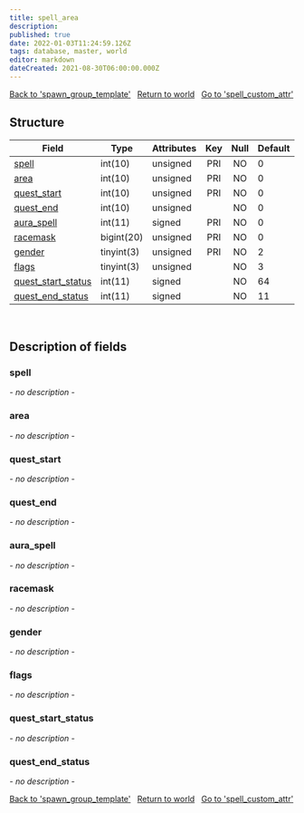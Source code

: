 ```yaml
---
title: spell_area
description: 
published: true
date: 2022-01-03T11:24:59.126Z
tags: database, master, world
editor: markdown
dateCreated: 2021-08-30T06:00:00.000Z
---
```


<a href="https://trinitycore.info/en/database/master/world/spawn_group_template" class="mt-5 v-btn v-btn--depressed v-btn--flat v-btn--outlined theme--light v-size--default darkblue--text text--lighten-3"><span class="v-btn__content"><i aria-hidden="true" class="v-icon notranslate v-icon--left mdi mdi-arrow-left theme--light"></i><span>Back to 'spawn_group_template'</span></span></a>&nbsp;&nbsp;&nbsp;<a href="https://trinitycore.info/en/database/master/world/home" class="mt-5 v-btn v-btn--depressed v-btn--flat v-btn--outlined theme--light v-size--default darkblue--text text--lighten-3"><span class="v-btn__content"><i aria-hidden="true" class="v-icon notranslate v-icon--left mdi mdi-home-outline theme--light"></i><span>Return to world</span></span></a>&nbsp;&nbsp;&nbsp;<a href="https://trinitycore.info/en/database/master/world/spell_custom_attr" class="mt-5 v-btn v-btn--depressed v-btn--flat v-btn--outlined theme--light v-size--default darkblue--text text--lighten-3"><span class="v-btn__content"><span>Go to 'spell_custom_attr'</span><i aria-hidden="true" class="v-icon notranslate v-icon--right mdi mdi-arrow-right theme--light"></i></span></a>

## Structure

| Field | Type | Attributes | Key | Null | Default | Extra | Comment |
| --- | --- | --- | :---: | :---: | --- | --- | --- |
| [spell](#spell) | int(10) | unsigned | PRI | NO | 0 |  |  |
| [area](#area) | int(10) | unsigned | PRI | NO | 0 |  |  |
| [quest_start](#quest_start) | int(10) | unsigned | PRI | NO | 0 |  |  |
| [quest_end](#quest_end) | int(10) | unsigned |  | NO | 0 |  |  |
| [aura_spell](#aura_spell) | int(11) | signed | PRI | NO | 0 |  |  |
| [racemask](#racemask) | bigint(20) | unsigned | PRI | NO | 0 |  |  |
| [gender](#gender) | tinyint(3) | unsigned | PRI | NO | 2 |  |  |
| [flags](#flags) | tinyint(3) | unsigned |  | NO | 3 |  |  |
| [quest_start_status](#quest_start_status) | int(11) | signed |  | NO | 64 |  |  |
| [quest_end_status](#quest_end_status) | int(11) | signed |  | NO | 11 |  |  |
&nbsp;
## Description of fields

### spell
*- no description -*
&nbsp;

### area
*- no description -*
&nbsp;

### quest_start
*- no description -*
&nbsp;

### quest_end
*- no description -*
&nbsp;

### aura_spell
*- no description -*
&nbsp;

### racemask
*- no description -*
&nbsp;

### gender
*- no description -*
&nbsp;

### flags
*- no description -*
&nbsp;

### quest_start_status
*- no description -*
&nbsp;

### quest_end_status
*- no description -*
&nbsp;

<a href="https://trinitycore.info/en/database/master/world/spawn_group_template" class="mt-5 v-btn v-btn--depressed v-btn--flat v-btn--outlined theme--light v-size--default darkblue--text text--lighten-3"><span class="v-btn__content"><i aria-hidden="true" class="v-icon notranslate v-icon--left mdi mdi-arrow-left theme--light"></i><span>Back to 'spawn_group_template'</span></span></a>&nbsp;&nbsp;&nbsp;<a href="https://trinitycore.info/en/database/master/world/home" class="mt-5 v-btn v-btn--depressed v-btn--flat v-btn--outlined theme--light v-size--default darkblue--text text--lighten-3"><span class="v-btn__content"><i aria-hidden="true" class="v-icon notranslate v-icon--left mdi mdi-home-outline theme--light"></i><span>Return to world</span></span></a>&nbsp;&nbsp;&nbsp;<a href="https://trinitycore.info/en/database/master/world/spell_custom_attr" class="mt-5 v-btn v-btn--depressed v-btn--flat v-btn--outlined theme--light v-size--default darkblue--text text--lighten-3"><span class="v-btn__content"><span>Go to 'spell_custom_attr'</span><i aria-hidden="true" class="v-icon notranslate v-icon--right mdi mdi-arrow-right theme--light"></i></span></a>

